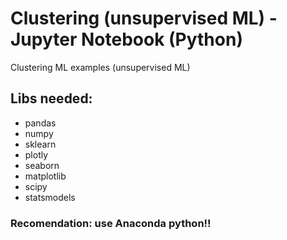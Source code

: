 # Clustering (unsupervised ML) - Jupyter Notebook (Python)
Clustering ML examples (unsupervised ML)

## Libs needed:
  <ul> 
    <li>pandas
    <li>numpy
    <li>sklearn
    <li>plotly
    <li>seaborn
    <li>matplotlib
    <li>scipy
    <li>statsmodels
  </ul>

### Recomendation: use Anaconda python!!
